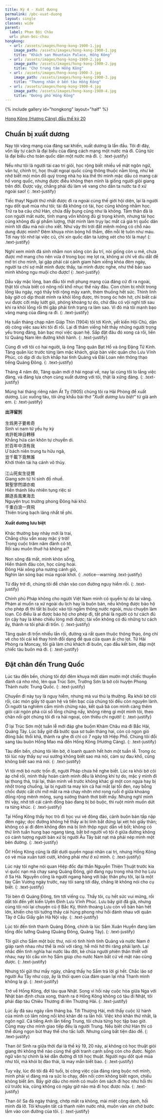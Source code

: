 ```yaml
---
title: Kỳ 4 - Xuất dương
permalink: /pbc-xuat-duong
layout: single
classes: wide
parent:
  label: Phan Bội Châu
  url: phan-boi-chau
hongkong:
  - url: /assets/images/hong-kong-1900-1.jpg
    image_path: /assets/images/hong-kong-1900-1.jpg
    title: "Khách sạn Mountain Palace, Hồng Kông"
  - url: /assets/images/hong-kong-1900-2.jpg
    image_path: /assets/images/hong-kong-1900-2.jpg
    title: "Chợ trung tâm Hồng Kông"
  - url: /assets/images/hong-kong-1900-3.jpg
    image_path: /assets/images/hong-kong-1900-3.jpg
    title: "Thương nhân ở bến tàu Hồng Kông"     
  - url: /assets/images/hong-kong-1900-4.jpg
    image_path: /assets/images/hong-kong-1900-4.jpg
    title: "Đường phố Hồng Kông"   
---
```


{% include gallery id="hongkong" layout="half" %}
> <cite>
<a target="_blank" href="https://www.alamy.com/stock-photo/early-1900s-hong-kong.html">
Hong Kông (Hương Cảng) đầu thế kỷ 20
</a>
</cite>

## Chuẩn bị xuất dương
Nay tôi vâng mạng của đảng sai khiến, xuất dương là lần đầu. Tôi đi đây, vốn lấy tư cách là đại biểu của đảng cách mạng một nước mà đi. Cũng tức là đại biểu cho toàn quốc dân một nước mà đi.
{: .text-justify}

Nếu như tôi là người tài cao trí giỏi, học rộng biết nhiều về mặt ngôn ngữ, văn tự, chính trị, học thuật ngoại quốc cũng thông thuộc nằm lòng, như kẻ nhớ biết mỏi mòn đồ quý trong nhà họ kia thế thì mình mặc dầu có mang cái hổ vong quốc, nhưng được điều không thẹn mình là giống người giỏi giang trên đời. Được vậy, chẳng phải đủ làm vẻ vang cho dân ta nước ta ở xứ ngoài sao!
{: .text-justify}

Tiếc thay! Người thứ nhất được đi ra ngoài cùng thế giới hội diện, lại là người ngu dốt quê mùa như tôi; tài đã không có tài, học cũng không nhằm học. Trừ ra ba câu chữ Hán, chứa đầy bụng cũng như là không. Tấm thân đã là con người mất nước, tính mạng vốn không đủ gì trọng khinh, nhưng tài học cũng không đủ gì phẩm lượng, thật mình làm trụy lạc mất cả giá trị quốc dân mình tới đâu mà nói cho xiết. Như vậy thì trời đất mênh mông có chỗ nào dung được mình? Đêm khuya nhìn bóng hổ thầm, đến nỗi lệ tuôn như máu. Tới nay tôi nhớ lại việc cũ, chỉ xin quốc dân ta lượng xét cho tôi là may!
{: .text-justify}

Nghĩ xem mình đã sinh nhằm non sông còn ấu trĩ, nòi giống còn u mê, chưa được mở mang cho nên vừa ở trong bọc mẹ lọt ra, không ai chỉ vẽ dìu dắt để mở trí cho mình, lại gặp phải cái cảnh giam hãm xiềng khóa đêm ngày, người ta chỉ sợ mắt mình được thấy, tai mình được nghe, như thế bảo sao mình không ngu muội cho được!
{: .text-justify}

Dầu vậy mặc lòng, ban đầu tôi mới phụng mạng của đảng cử đi ra ngoài, thật tôi chưa biết có nông nổi khổ nhục thế này đâu. Con chim bị nhốt trong lồng lâu ngày, ngó thấy trời rộng mây xanh, thèm thuồng hết sức. Thình lình bây giờ có dịp thoát mình ra khỏi lồng được, thì trong óc hớn hở, chỉ biết cái vui được cỡi mây lướt gió, phóng khoáng tự do, chứ đâu có vội nghĩ tới sau khi ra khỏi lồng rồi thì gặp phải tình trạng ra làm sao. Vì đó mà tôi mạnh bạo vâng mạng của đảng ra đi.
{: .text-justify}

Hạ tuần tháng chạp năm Giáp Thìn (1904) tôi tới Kinh, yết kiến Hội Chủ, dặn dò công việc sau khi tôi đi rồi. Lại đi thăm viếng hết thảy những người trọng yếu trong đảng, bàn bạc mọi việc quan hệ. Sắp đặt đâu đó xong cả rồi, liền từ Quảng Nam lên đường khởi hành.
{: .text-justify}

Cùng đi với tôi có hai người, là ông Tăng quân Bạt Hổ và ông Đặng Tử Kính. Tăng quân lúc trước từng làm mặc khách, giúp bàn việc quân cho Lưu Vĩnh Phúc, có dịp đi du lịch khắp hai tỉnh Quảng và Đài Loan nên thông thạo tiếng Quảng Đông.
{: .text-justify}

Tháng 4 năm đó, Tăng quân mới ở hải ngoại về, nay lại cùng tôi lo lắng việc đảng, và đảng lựa chọn cùng xuất dương với tôi, thật là xứng đáng. 
{: .text-justify}

Mùng hai tháng riêng năm Ất Tỵ (1905) chúng tôi ra Hải Phòng để xuất dương. Lúc xuống tàu, tôi ứng khẩu bài thơ *"Xuất dương lưu biệt"* từ giã anh em.
{: .text-justify}

**出洋留別**\
 \
生爲男子要希奇\
Sinh vi nam tử yếu hy kỳ\
肯許乾坤自轉移\
Khẳng hứa càn khôn tự chuyển di.\
於百年中湏有我\
Ư bách niên trung tu hữu ngã,\
豈千載下竟無誰\
Khởi thiên tải hạ cánh vô thùy.\
 \
江山死矣生徒贅\
Giang sơn tử hĩ sinh đồ nhuế.\
賢聖寥然頌亦痴\
Hiền thánh liêu nhiên tụng riệc si\
願逐長風東海去\
Nguyện trục trường phong Đông hải khứ.\
千重白浪一齊飛\
Thiên trùng bạch lãng nhất tề phi.\
 \
**Xuất dương lưu biệt**\
 \
Khác thường bay nhảy mới là trai,\
Chẳng chịu vần xoay mặc ý trời!\
Trong cuộc trăm năm đành có tớ,\
Rồi sau muôn thuở há không ai?\
 \
Non sông đã mất, mình khôn sống,\
Hiền thánh đâu còn, học cũng hoài.\
Đông Hải xông pha nương cánh gió,\
Nghìn làn sóng bạc múa ngoài khơi.
{: .notice--warning .text-justify}

Từ đây trở đi, chúng tôi để chân vào con đường nguy hiểm rồi.
{: .text-justify}

Chính phủ Pháp không cho người Việt Nam mình có quyền tự do lai vãng. Phàm ai muốn ra xứ ngoài du lịch hay là buôn bán, nếu không được bảo hộ cho phép đi thì tất bị buộc vào tội ngầm thông nước ngoài, mưu chuyện làm loạn. Có điều là ai được bảo hộ cho phép đi, tất phải là người có tư cách đủ tin cậy hay là khéo chiều lòng mới được; tài vốn không có đủ những tư cách ấy, thành ra tôi phải đi trốn.
{: .text-justify}

Tăng quân đi trốn nhiều lần rồi, đường xá rất quen thuộc thông thạo, ông chỉ vẽ cho tôi cái kế thay hình đổi dạng để qua cửa quan ải cho lọt. Từ Hải Phòng ra Moncay, tôi giả làm chú khách đi buôn, cạo đầu kết bím, đáp một chiếc tàu buôn mà đi.
{: .text-justify}

## Đặt chân đến Trung Quốc
Lúc tàu đến bến, chúng tôi đợi đêm khuya mới dám mướn một chiếc thuyền đánh cá nho nhỏ, lén qua Trúc Sơn, Trường Sơn là bờ cõi huyện Phong Thành nước Trung Quốc.
{: .text-justify}

Chuyến đi này tuy là nguy hiểm, nhưng mà vui thú lạ thường. Ra khỏi bờ cõi rồi, các món giấy tờ quan hệ và tiền bạc của chúng tôi đều còn nguyên lành. Ôi người ta nghiêm cấm mình chừng nào, kết quả bà con mình càng thêm giỏi cái ngón phá cũi sổ lồng chừng nấy, không riêng gì một mình tôi, theo chân nối gót chúng tôi đi ra hải ngoại, còn thiếu chi người!
{: .text-justify}

Ở lại Trúc Sơn một tuần lễ mới đáp ghe buồm Khâm Châu mà đi Bắc Hải, Quảng Tây. Lúc bấy giờ đã bước qua sơ tuần tháng hai, còn có ngọn gió đông bắc thổi khá, thành ra ghe đi chỉ có 7 ngày tới Hiệp Phố. Chúng tôi đổi sang tàu buôn Hồng Mao mà đến Hồng Kông (Hương Cảng).
{: .text-justify}

Tàu đến bến, chúng tôi lên bờ, ở loanh quanh hết hơn một tuần lễ. Trong óc tôi lúc này thấy sự vui sướng không biết sao mà nói, cảm sự đau khổ, cũng không biết sao mà nói.
{: .text-justify}

Vì tôi mới bỏ nước trốn đi, người Pháp chưa hề nghe biết. Lúc ra khỏi bờ cõi áp chế rồi, mình thấy hoàn cảnh mình đều là không khí tự do, mặc ý mình đi lại thong thả, trái lại, thân mình về trước không khác gì một con ngựa hay bị nhốt trong chuồng, lại bị người ta may kín cả hai mắt lại tối đen, nay bỗng chốc được cắt chỉ mở mắt ra mà chạy nhởn nhơ rong ruổi ở giữa khoảng đồng rộng mênh mông, sung sướng thảnh thơi biết mấy. Nhưng nghĩ mình thì vậy, nhớ tới cái cảnh đồng bào đang bị bó buộc, thì ruột mình muốn dứt ra từng khúc.
{: .text-justify}

Tại Hồng Kông thấy học trò đi học vui vẻ đông đảo, cảnh buôn bán tấp nập đêm ngày; dọc đường không hề thấy ai bị lính bắt đứng lại xét hỏi giấy thân; không có ai đi đêm không đèn mà bị lính thộp ngực dẫn về bốt; không có thứ lính tuần hung bạo ngang tàng, bắt bớ người vô tội ở giữa đường không có cảnh tượng người bản xứ bị người Âu Tây bát nạt mà phải nép mình một bên đường.
{: .text-justify}

Ôi! Hồng Kông cũng là đất dưới quyền ngoại nhân cai trị, nhưng Hồng Kông có vẻ mùa xuân tươi cười, không phải như ở xứ mình.
{: .text-justify}

Lúc này tôi nghe nói quan Hiệp đốc đại thần Nguyễn Thiện Thuật trước kia vì quốc nạn mà chạy sang Quảng Đông, giờ đang ngụ trong nhà thờ họ Lưu ở Sa Hà. Nguyễn công là người ngang hàng với bậc thân phụ tôi, lại là một tay Cần Vương ngày trước, nay tôi sang tới đây, chẳng lẽ không nói cho cụ biết.
{: .text-justify}

Tôi bèn đi Quảng Đông, tìm tới viếng cụ. Thấy tôi, cụ hết sức vui mừng, rồi dắt tôi đến yết kiến Uyên Đình Lưu Vĩnh Phúc. Lưu bây giờ đã già, nhưng cùng tôi nói lại chuyện cũ ở Bắc Kỳ, thỉnh thoảng Lưu còn vỗ bàn hàn hét lớn, khiến cho tôi tưởng thấy cái hùng phong như hồi đánh nhau với quân Tây ở Cầu Giấy gần Hà Nội vậy.
{: .text-justify}

Lúc tôi đến tỉnh thành Quảng Đông, chính là lúc Sầm Xuân Huyền đang làm tổng đốc lưỡng Quảng (Quảng Đông, Quảng Tây).
{: .text-justify}

Tôi gửi cho Sầm một bức thư, nói rõ tình hình tỉnh Quảng và nước Nam ở giáp ranh nhau như thể là môi với răng; hễ môi hở thì răng phải lạnh. Lại nhắc đến tình nghĩa hai nước lâu đời, kẻ chúa người phiên thân thiết với nhau; nay tôi cầu xin họ Sầm giúp cho nước Nam bất cứ về mặt nào cũng được.
{: .text-justify}

Nhưng tôi gửi thư mấy ngày, chẳng thấy họ Sầm trả lời gì hết. Chắc lão sợ người Âu Tây như cọp, ấy là thói quen của đám quan lại nhà Thanh mình không lạ gì.
{: .text-justify}

Trở về Hồng Kông, đợi tàu qua Nhật. Song vì hồi này cuộc hòa giữa Nga với Nhật bàn định chưa xong, thành ra ở Hồng Kông không có tàu đi Nhật, tôi phải đáp tàu Chiêu Thương đi lên Thượng Hải.
{: .text-justify}

Lúc ấy đã sau ngày rằm tháng ba. Tới Thượng Hải, mới thấy cuộc lữ hành của mình có lắm nông nổi khó khăn đẻ ra lần hồi. Việc khó khăn thứ nhất, là ngôn ngữ. Cả tiếng Anh lẫn tiếng Trung, tôi chưa từng học tập bao giờ. Cũng may cho mình giao tiếp đều là người Trung. Nếu biết chữ Hán thì có thể dùng ngọn bút thay thế cho tấc lưỡi. Nhưng cũng bất tiện đáo để.
{: .text-justify}

Than ôi! Sinh ra giữa thời đại là thế kỷ 19, 20 này, ai không có học thuật giỏi giang thì không thế nào cùng thế giới tranh cạnh sống còn cho được. Ngôn ngữ văn tự chính là kẻ dẫn đường đi tới học thuật. Người ngu dốt quê mùa như tôi, mà khỏi bị đào thải, là may mắn biết bao.
{: .text-justify}

Tuy vậy, lúc đó tôi đã 40 tuổi, bị công việc của đảng ràng buộc nơi mình, mình phải vì đảng mà ra sức lo chạy, đến nỗi cơm không biết ngon, chiếu không biết ấm. Bấy giờ dầu cho mình có muốn ôm sách đi học như hồi thi cử trước kia, cũng không có ngày giờ nào mà đi học được nữa.
{: .text-justify}

Than ôi! Sa đà ngày tháng, chớp mắt ra không, mài miệt công danh, hối mình đã lỡ. Tôi khuyên tất cả thanh niên nước nhà, muôn vàn xin chớ bước lầm vào con đường của tôi.
{: .text-justify}